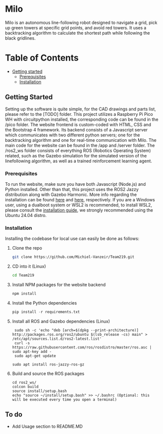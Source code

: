 
# Milo
Milo is an autonomous line-following robot designed to navigate a grid, pick up green towers at specific grid points, and avoid red towers. It uses a backtracking algorithm to calculate the shortest path while following the black gridlines. 
# Table of Contents
   * [Getting started](#getting-started)
     * [Prerequisites](#prerequisites)
     * [Installation](#installation)

## Getting Started

Setting up the software is quite simple, for the CAD drawings and parts list, please refer to the [TODO] folder. This project utilizes a Raspberry Pi Pico WH with circuitpython installed, the corresponding code can be found in the /pico folder. The website frontend is custom-coded with HTML, CSS and the Bootstrap 4 framework. Its backend consists of a Javascript server which communicates with two different python servers; one for the backtracking algorithm and one for real-time communication with Milo. The main code for the website can be found in the /app and /server folder. The /ros2_ws folder consists of everything ROS (Robotics Operating System) related, such as the Gazebo simulation for the simulated version of the linefollowing algorithm, as well as a trained reinforcement learning agent. 

### Prerequisites

To run the website, make sure you have both Javascript (Node.js) and Python installed. Other than that, this project uses the ROS2 Jazzy distribution along with Gazebo Harmonic. More info regarding the installation can be found [here](https://docs.ros.org/en/jazzy/index.html) and [here](https://gazebosim.org/docs/harmonic/install/), respectively. If you are a Windows user, using a dualboot system or WSL2 is recommended, to install WSL2, please consult the [installation guide](https://learn.microsoft.com/en-us/windows/wsl/install), we strongly recommended using the Ubuntu 24.04 distro. 
 
### Installation

Installing the codebase for local use can easily be done as follows:

1. Clone the repo
   ```sh
   git clone https://github.com/Michiel-Vanzeir/Team219.git
   ```
2. CD into it (Linux)
   ```sh
   cd Team219
   ```
3. Install NPM packages for the website backend
   ```sh
   npm install
   ```
4. Install the Python dependencies
   ```py
   pip install -r requirements.txt
   ```
5. Install all ROS and Gazebo dependencies (Linux)
   ```
    sudo sh -c 'echo "deb [arch=$(dpkg --print-architecture)] http://packages.ros.org/ros2/ubuntu $(lsb_release -cs) main" > /etc/apt/sources.list.d/ros2-latest.list'
    curl -s https://raw.githubusercontent.com/ros/rosdistro/master/ros.asc | sudo apt-key add -
    sudo apt-get update
   ```
   ```
   sudo apt install ros-jazzy-ros-gz
   ```
6. Build and source the ROS packages
   ```
   cd ros2_ws/
   colcon build 
   source install/setup.bash
   echo "source ~/install/setup.bash" >> ~/.bashrc (Optional: this will be executed every time you open a terminal)
   ```
## To do 
- Add Usage section to README.MD
